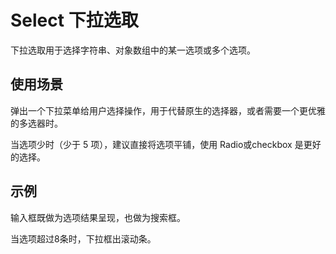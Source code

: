# Select 下拉选取

下拉选取用于选择字符串、对象数组中的某一选项或多个选项。

## 使用场景

弹出一个下拉菜单给用户选择操作，用于代替原生的选择器，或者需要一个更优雅的多选器时。

当选项少时（少于 5 项），建议直接将选项平铺，使用 Radio或checkbox 是更好的选择。

## 示例

输入框既做为选项结果呈现，也做为搜索框。

当选项超过8条时，下拉框出滚动条。
